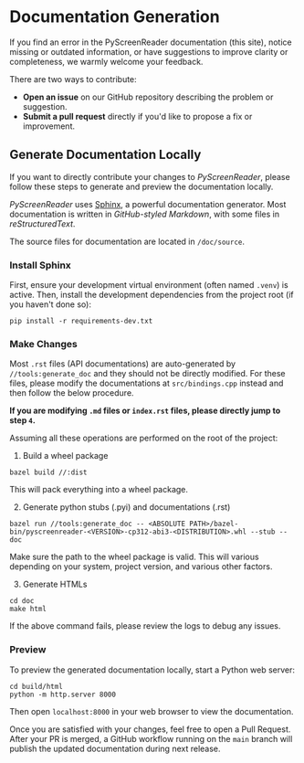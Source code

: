 # Documentation Generation

If you find an error in the PyScreenReader documentation (this site), notice missing or outdated information, or have suggestions to improve clarity or completeness, we warmly welcome your feedback.

There are two ways to contribute:
- **Open an issue** on our GitHub repository describing the problem or suggestion.
- **Submit a pull request** directly if you'd like to propose a fix or improvement.

## Generate Documentation Locally

If you want to directly contribute your changes to *PyScreenReader*, please follow these steps to generate and preview the documentation locally.

*PyScreenReader* uses [Sphinx](https://github.com/sphinx-doc/sphinx), a powerful documentation generator.
Most documentation is written in _GitHub-styled Markdown_, with some files in _reStructuredText_.

The source files for documentation are located in `/doc/source`.

### Install Sphinx

First, ensure your development virtual environment (often named `.venv`) is active. Then, install the development dependencies from the project root
(if you haven't done so):

```shell
pip install -r requirements-dev.txt
```

### Make Changes

Most `.rst` files (API documentations) are auto-generated by `//tools:generate_doc` and they should not be directly modified.
For these files, please modify the documentations at `src/bindings.cpp` instead and then follow the below procedure.  

**If you are modifying `.md` files or `index.rst` files, please directly jump to step `4`.**

Assuming all these operations are performed on the root of the project:
1. Build a wheel package
```shell
bazel build //:dist
```
This will pack everything into a wheel package.  

2. Generate python stubs (.pyi) and documentations (.rst)
```shell
bazel run //tools:generate_doc -- <ABSOLUTE PATH>/bazel-bin/pyscreenreader-<VERSION>-cp312-abi3-<DISTRIBUTION>.whl --stub --doc
```
Make sure the path to the wheel package is valid. This will various depending on your system, project version, and various other factors.  

3. Generate HTMLs
```shell
cd doc
make html
```
If the above command fails, please review the logs to debug any issues.

### Preview
To preview the generated documentation locally, start a Python web server:

```shell
cd build/html
python -m http.server 8000
```

Then open `localhost:8000` in your web browser to view the documentation.

Once you are satisfied with your changes, feel free to open a Pull Request. After your PR is merged, a GitHub workflow running on the `main` branch will publish the updated documentation during next release.

